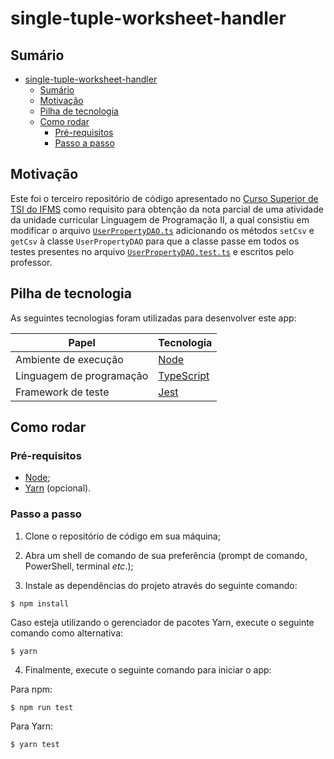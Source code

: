 # single-tuple-worksheet-handler

## Sumário

- [single-tuple-worksheet-handler](#single-tuple-worksheet-handler)
  - [Sumário](#sumário)
  - [Motivação](#motivação)
  - [Pilha de tecnologia](#pilha-de-tecnologia)
  - [Como rodar](#como-rodar)
    - [Pré-requisitos](#pré-requisitos)
    - [Passo a passo](#passo-a-passo)

## Motivação

Este foi o terceiro repositório de código apresentado no [Curso Superior de TSI do IFMS](https://www.ifms.edu.br/campi/campus-aquidauana/cursos/graduacao/sistemas-para-internet/sistemas-para-internet) como requisito para obtenção da nota parcial de uma atividade da unidade curricular Linguagem de Programação II, a qual consistiu em modificar o arquivo [`UserPropertyDAO.ts`](./src/models/dao/UserPropertyDAO.ts) adicionando os métodos `setCsv` e `getCsv` à classe `UserPropertyDAO` para que a classe passe em todos os testes presentes no arquivo [`UserPropertyDAO.test.ts`](./src/models/dao/UserPropertyDAO.test.ts) e escritos pelo professor.

## Pilha de tecnologia

As seguintes tecnologias foram utilizadas para desenvolver este app:

| Papel | Tecnologia |
|-|-|
| Ambiente de execução | [Node](https://nodejs.org/en/) |
| Linguagem de programação | [TypeScript](https://www.typescriptlang.org/) |
| Framework de teste | [Jest](https://jestjs.io/pt-BR/) |

## Como rodar

### Pré-requisitos

- [Node](https://nodejs.org/en/download/);
- [Yarn](https://yarnpkg.com/) (opcional).

### Passo a passo

1. Clone o repositório de código em sua máquina;
   
2. Abra um shell de comando de sua preferência (prompt de comando, PowerShell, terminal _etc_.);

3. Instale as dependências do projeto através do seguinte comando:

```console
$ npm install
```

Caso esteja utilizando o gerenciador de pacotes Yarn, execute o seguinte comando como alternativa:

```console
$ yarn
```

4. Finalmente, execute o seguinte comando para iniciar o app:

Para npm:

```console
$ npm run test
```

Para Yarn:

```console
$ yarn test
```